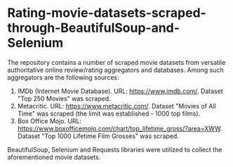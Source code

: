 # Rating-movie-datasets-scraped-through-BeautifulSoup-and-Selenium
The repository contains a number of scraped movie datasets from versatile authoritative online review/rating aggregators and databases.
Among such aggregators are the following sources:
1. IMDb (Internet Movie Database). URL: https://www.imdb.com/. Dataset "Top 250 Movies" was scraped.
2. Metacritic. URL: https://www.metacritic.com/. Dataset "Movies of All Time" was scraped (the limit was established - 1000 top films).
3. Box Office Mojo. URL: https://www.boxofficemojo.com/chart/top_lifetime_gross/?area=XWW. Dataset "Top 1000 Lifetime Film Grosses" was scraped.

BeautifulSoup, Selenium and Requests libraries were utilized to collect the aforementioned movie datasets.

